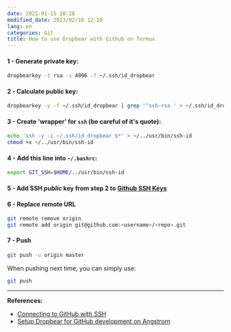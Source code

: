 ```yaml
---
date: 2021-01-15 10:28
modified_date: 2023/02/16 12:10
lang: en
categories: Git
title: How to use Dropbear with Github on Termux
---
```


#### 1 - Generate private key:

```bash
dropbearkey -t rsa -s 4096 -f ~/.ssh/id_dropbear
```

#### 2 - Calculate public key:

```bash
dropbearkey -y -f ~/.ssh/id_dropbear | grep '^ssh-rsa ' > ~/.ssh/id_dropbear.pub
```

#### 3 - Create 'wrapper' for `ssh` (be careful of it's quote):

```bash
echo 'ssh -y -i ~/.ssh/id_dropbear $*' > ~/../usr/bin/ssh-id
chmod +x ~/../usr/bin/ssh-id
```

#### 4 - Add this line into `~/.bashrc`:

```bash
export GIT_SSH=$HOME/../usr/bin/ssh-id
```

#### 5 - Add SSH *public* key from step 2 to [Github SSH Keys](https://github.com/settings/ssh/new)

#### 6 - Replace remote URL

```bash
git remote remove origin
git remote add origin git@github.com:<username>/<repo>.git
```

#### 7 - Push

```bash
git push -u origin master
```

When pushing next time, you can simply use:

```bash
git push
```

----

**References:**
- [Connecting to GitHub with SSH](https://docs.github.com/en/free-pro-team@latest/github/authenticating-to-github/connecting-to-github-with-ssh)
- [Setup Dropbear for GitHub development on Angstrom](http://remogatto.github.io/2011/03/09/setup-dropbear-for-github-development.html)
